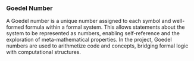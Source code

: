 ### Goedel Number

A Goedel number is a unique number assigned to each symbol and well-formed formula within a formal system. This allows statements about the system to be represented as numbers, enabling self-reference and the exploration of meta-mathematical properties. In the project, Goedel numbers are used to arithmetize code and concepts, bridging formal logic with computational structures.
